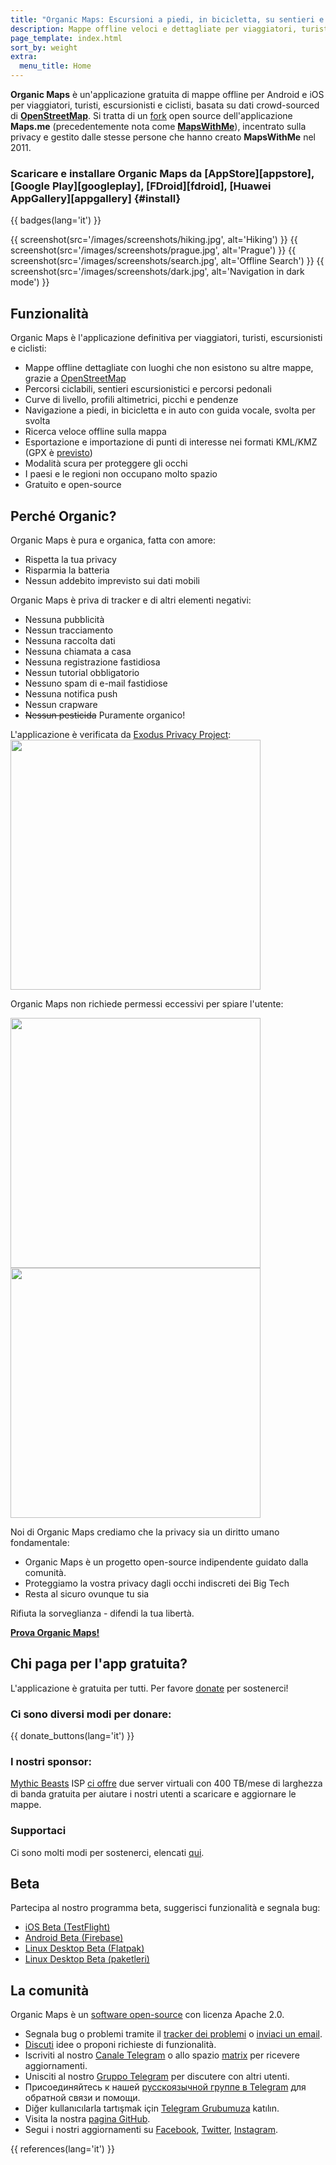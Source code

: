 ```yaml
---
title: "Organic Maps: Escursioni a piedi, in bicicletta, su sentieri e navigazione offline"
description: Mappe offline veloci e dettagliate per viaggiatori, turisti, automobilisti, escursionisti e ciclisti, basate su OpenStreetMap e curate con amore dai fondatori dell'applicazione MapsWithMe (Maps.Me).
page_template: index.html
sort_by: weight
extra:
  menu_title: Home
---
```


**Organic Maps** è un'applicazione gratuita di mappe offline per Android e iOS per viaggiatori, turisti, escursionisti e ciclisti, basata su dati crowd-sourced di **[OpenStreetMap](https://www.openstreetmap.org)**.
Si tratta di un [fork][fork] open source dell'applicazione **Maps.me** (precedentemente nota come [**MapsWithMe**](https://en.wikipedia.org/wiki/Maps.me)), incentrato sulla privacy e gestito dalle stesse persone che hanno creato **MapsWithMe** nel 2011.

### Scaricare e installare Organic Maps da [AppStore][appstore], [Google Play][googleplay], [FDroid][fdroid], [Huawei AppGallery][appgallery] {#install}

{{ badges(lang='it') }}

{{ screenshot(src='/images/screenshots/hiking.jpg', alt='Hiking') }}
{{ screenshot(src='/images/screenshots/prague.jpg', alt='Prague') }}
{{ screenshot(src='/images/screenshots/search.jpg', alt='Offline Search') }}
{{ screenshot(src='/images/screenshots/dark.jpg', alt='Navigation in dark mode') }}

## Funzionalità

Organic Maps è l'applicazione definitiva per viaggiatori, turisti, escursionisti e ciclisti:

- Mappe offline dettagliate con luoghi che non esistono su altre mappe, grazie a [OpenStreetMap](https://osm.org)
- Percorsi ciclabili, sentieri escursionistici e percorsi pedonali
- Curve di livello, profili altimetrici, picchi e pendenze
- Navigazione a piedi, in bicicletta e in auto con guida vocale, svolta per svolta
- Ricerca veloce offline sulla mappa
- Esportazione e importazione di punti di interesse nei formati KML/KMZ (GPX è [previsto](https://github.com/organicmaps/organicmaps/issues/624))
- Modalità scura per proteggere gli occhi
- I paesi e le regioni non occupano molto spazio
- Gratuito e open-source

## Perché Organic?

Organic Maps è pura e organica, fatta con amore:

- Rispetta la tua privacy
- Risparmia la batteria
- Nessun addebito imprevisto sui dati mobili

Organic Maps è priva di tracker e di altri elementi negativi:

- Nessuna pubblicità
- Nessun tracciamento
- Nessuna raccolta dati
- Nessuna chiamata a casa
- Nessuna registrazione fastidiosa
- Nessun tutorial obbligatorio
- Nessuno spam di e-mail fastidiose
- Nessuna notifica push
- Nessun crapware
- ~~Nessun pesticida~~ Puramente organico!

L'applicazione è verificata da <a href='https://reports.exodus-privacy.eu.org/en/reports/app.organicmaps/latest/'>Exodus Privacy Project</a>:
<br/>
<img src='/images/privacy/exodus.png' width='400'>

Organic Maps non richiede permessi eccessivi per spiare l'utente:

<img src='/images/privacy/om.jpg' width='400'>
<img src='/images/privacy/mm.jpg' width='400'>

Noi di Organic Maps crediamo che la privacy sia un diritto umano fondamentale:

- Organic Maps è un progetto open-source indipendente guidato dalla comunità.
- Proteggiamo la vostra privacy dagli occhi indiscreti dei Big Tech
- Resta al sicuro ovunque tu sia

Rifiuta la sorveglianza - difendi la tua libertà.


<a href="#install"><strong>Prova Organic Maps!</strong></a>

## Chi paga per l'app gratuita?

L'applicazione è gratuita per tutti. Per favore [donate](@/donate/index.it.md) per sostenerci!

### Ci sono diversi modi per donare:

{{ donate_buttons(lang='it') }}

### I nostri sponsor:

[Mythic Beasts](https://www.mythic-beasts.com/) ISP [ci offre](https://www.mythic-beasts.com/blog/2021/10/06/improving-the-world-bit-by-expensive-bit/) due server virtuali con 400 TB/mese di larghezza di banda gratuita per aiutare i nostri utenti a scaricare e aggiornare le mappe.

### Supportaci

Ci sono molti modi per sostenerci, elencati [qui](@/support-us/index.it.md).

## Beta

Partecipa al nostro programma beta, suggerisci funzionalità e segnala bug:

- [iOS Beta (TestFlight)](https://testflight.apple.com/join/lrKCl08I)
- [Android Beta (Firebase)](https://appdistribution.firebase.dev/i/9ec3bca5e2b47373)
- [Linux Desktop Beta (Flatpak)](https://flathub.org/apps/details/app.organicmaps.desktop)
- [Linux Desktop Beta (paketleri)](https://repology.org/project/organicmaps/versions)

## La comunità

Organic Maps è un [software open-source](https://github.com/organicmaps/organicmaps) con licenza Apache 2.0.

- Segnala bug o problemi tramite il [tracker dei problemi](https://github.com/organicmaps/organicmaps/issues) o [inviaci un email](mailto:hello@organicmaps.app).
- [Discuti](https://github.com/organicmaps/organicmaps/discussions/categories/ideas) idee o proponi richieste di funzionalità.
- Iscriviti al nostro [Canale Telegram](https://t.me/OrganicMapsApp) o allo spazio [matrix](https://matrix.to/#/#organicmaps:matrix.org) per ricevere aggiornamenti.
- Unisciti al nostro [Gruppo Telegram](https://t.me/OrganicMaps) per discutere con altri utenti.
- Присоединяйтесь к нашей [русскоязычной группе в Telegram](https://t.me/OrganicMapsRu) для обратной связи и помощи.
- Diğer kullanıcılarla tartışmak için [Telegram Grubumuza](https://t.me/OrganicMapsTR) katılın.
- Visita la nostra [pagina GitHub](https://github.com/organicmaps/organicmaps).
- Segui i nostri aggiornamenti su [Facebook](https://facebook.com/OrganicMaps), [Twitter](https://twitter.com/OrganicMapsApp), [Instagram](https://instagram.com/organicmaps.app/).

[fork]: https://it.wikipedia.org/wiki/Fork_(sviluppo_software)

{{ references(lang='it') }}
